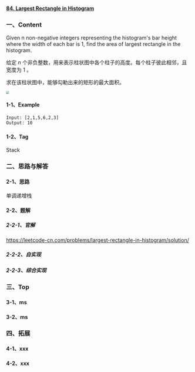#### [84. Largest Rectangle in Histogram](https://leetcode-cn.com/problems/largest-rectangle-in-histogram/)



### 一、Content

Given n non-negative integers representing the histogram's bar height where the width of each bar is 1, find the area of largest rectangle in the histogram.

给定 *n* 个非负整数，用来表示柱状图中各个柱子的高度。每个柱子彼此相邻，且宽度为 1 。

求在该柱状图中，能够勾勒出来的矩形的最大面积。

<img src="/Users/rjwx60/Documents/FE/Github/Blog/Source/Image/Algorithm/Algorithm/0084.png" style="zoom:50%;" />

#### 1-1、Example

```
Input: [2,1,5,6,2,3]
Output: 10
```



#### 1-2、Tag

Stack



### 二、思路与解答

#### 2-1、思路

单调递增栈

#### 2-2、题解

##### 2-2-1、官解

https://leetcode-cn.com/problems/largest-rectangle-in-histogram/solution/



##### 2-2-2、自实现

##### 2-2-3、综合实现

### 三、Top

#### 3-1、ms

#### 3-2、ms

### 四、拓展

#### 4-1、xxx

#### 4-2、xxx

